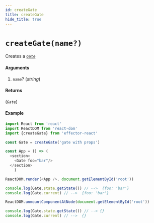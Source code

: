 ```yaml
---
id: createGate
title: createGate
hide_title: true
---
```


# `createGate(name?)`

Creates a [_`Gate`_](Gate.md)

#### Arguments

1. `name`? (_string_)

#### Returns

(_`Gate`_)

#### Example

```js
import React from 'react'
import ReactDOM from 'react-dom'
import {createGate} from 'effector-react'

const Gate = createGate('gate with props')

const App = () => (
  <section>
    <Gate foo="bar"/>
  </section>
	)

ReactDOM.render(<App />, document.getElementById('root'))

console.log(Gate.state.getState()) // -->  {foo: 'bar'}
console.log(Gate.current) // -->  {foo: 'bar'}

ReactDOM.unmountComponentAtNode(document.getElementById('root'))

console.log(Gate.state.getState()) // --> {}
console.log(Gate.current) // -->  {}
```
